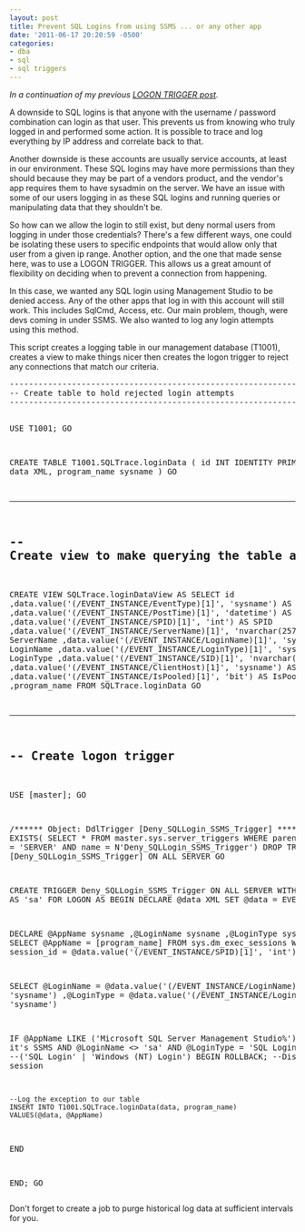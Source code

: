 ```yaml
---
layout: post
title: Prevent SQL Logins from using SSMS ... or any other app
date: '2011-06-17 20:20:59 -0500'
categories:
- dba
- sql
- sql triggers
---
```

<p><em>In a continuation of my previous <a title="Have SQL Demand Application Identification" href="http://www.erichumphrey.com/2009/11/have-sql-demand-application-identification/">LOGON TRIGGER post</a>.</em></p>
<p>A downside to SQL logins is that anyone with the username / password combination can login as that user. This prevents us from knowing who truly logged in and performed some action. It is possible to trace and log everything by IP address and correlate back to that.</p>
<p>Another downside is these accounts are usually service accounts, at least in our environment. These SQL logins may have more permissions than they should because they may be part of a vendors product, and the vendor's app requires them to have sysadmin on the server.&nbsp;We have an issue with some of our users logging in as these SQL logins and running queries or manipulating data that they shouldn't be.</p>
<p>So how can we allow the login to still exist, but deny normal users from logging in under those credentials? There's a few different ways, one could be isolating these users to specific endpoints that would allow only that user from a given ip range. Another option, and the one that made sense here, was to use a LOGON TRIGGER. This allows us a great amount of flexibility on deciding when to prevent a connection from happening.</p>
<p>In this case, we wanted any SQL login using Management Studio to be denied access. Any of the other apps that log in with this account will still work. This includes SqlCmd, Access, etc. Our main problem, though, were devs coming in under SSMS. We also wanted to log any login attempts using this method.</p>
<p>This script creates a logging table in our management database (T1001), creates a view to make things nicer then creates the logon trigger to reject any connections that match our criteria.</p>
<pre lang="tsql">--------------------------------------------------------------------------------
-- Create table to hold rejected login attempts
--------------------------------------------------------------------------------

USE T1001;
GO

CREATE TABLE T1001.SQLTrace.loginData (
	id INT IDENTITY PRIMARY KEY,
	data XML,
	program_name sysname
)
GO

--------------------------------------------------------------------------------
-- Create view to make querying the table a little nicer
--------------------------------------------------------------------------------
CREATE VIEW SQLTrace.loginDataView
AS
SELECT id
      ,data.value('(/EVENT_INSTANCE/EventType)[1]', 'sysname') AS EventType
      ,data.value('(/EVENT_INSTANCE/PostTime)[1]', 'datetime') AS PostTime
      ,data.value('(/EVENT_INSTANCE/SPID)[1]', 'int') AS SPID
      ,data.value('(/EVENT_INSTANCE/ServerName)[1]', 'nvarchar(257)') AS ServerName
      ,data.value('(/EVENT_INSTANCE/LoginName)[1]', 'sysname') AS LoginName
      ,data.value('(/EVENT_INSTANCE/LoginType)[1]', 'sysname') AS LoginType
      ,data.value('(/EVENT_INSTANCE/SID)[1]', 'nvarchar(85)') AS SID
      ,data.value('(/EVENT_INSTANCE/ClientHost)[1]', 'sysname') AS ClientHost
      ,data.value('(/EVENT_INSTANCE/IsPooled)[1]', 'bit') AS IsPooled
      ,program_name
FROM SQLTrace.loginData
GO

--------------------------------------------------------------------------------
-- Create logon trigger
--------------------------------------------------------------------------------
USE [master];
GO

/****** Object: DdlTrigger [Deny_SQLLogin_SSMS_Trigger] ******/
IF EXISTS(
	SELECT * FROM master.sys.server_triggers
	WHERE parent_class_desc = 'SERVER'
		AND name = N'Deny_SQLLogin_SSMS_Trigger')
DROP TRIGGER [Deny_SQLLogin_SSMS_Trigger] ON ALL SERVER
GO

CREATE TRIGGER Deny_SQLLogin_SSMS_Trigger
ON ALL SERVER WITH EXECUTE AS 'sa'
FOR LOGON
AS
BEGIN
DECLARE @data XML
SET @data = EVENTDATA()

DECLARE @AppName sysname
       ,@LoginName sysname
       ,@LoginType sysname
SELECT @AppName = [program_name]
FROM sys.dm_exec_sessions
WHERE session_id = @data.value('(/EVENT_INSTANCE/SPID)[1]', 'int')

SELECT @LoginName = @data.value('(/EVENT_INSTANCE/LoginName)[1]', 'sysname')
      ,@LoginType = @data.value('(/EVENT_INSTANCE/LoginType)[1]', 'sysname')

IF @AppName LIKE ('Microsoft SQL Server Management Studio%') --If it's SSMS
   AND @LoginName <> 'sa'
   AND @LoginType = 'SQL Login' --('SQL Login' | 'Windows (NT) Login')
BEGIN
    ROLLBACK; --Disconnect the session

    --Log the exception to our table
    INSERT INTO T1001.SQLTrace.loginData(data, program_name)
	VALUES(@data, @AppName)
END

END;
GO</pre>
<p>Don't forget to create a job to purge historical log data at sufficient intervals for you.</p>
